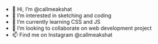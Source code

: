 - 👋 Hi, I’m @callmeakshat
- 👀 I’m interested in sketching and coding
- 🌱 I’m currently learning CSS and JS
- 💞️ I’m looking to collaborate on web development project
- 📫 Find me on Instagram @callmeakshat

<!---
callmeakshat/callmeakshat is a ✨ special ✨ repository because its `README.md` (this file) appears on your GitHub profile.
You can click the Preview link to take a look at your changes.
--->
